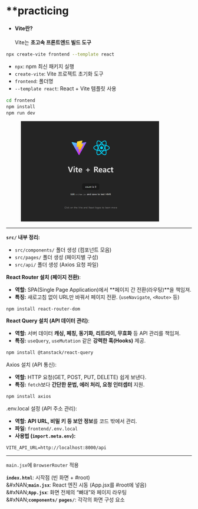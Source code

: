 # \*\*practicing

*   #### **Vite란?**

    Vite는 **초고속 프론트엔드 빌드 도구**

```bash
npx create-vite frontend --template react
```

* `npx`: npm 최신 패키지 실행
* `create-vite`: Vite 프로젝트 초기화 도구
* `frontend`: 폴더명
* `--template react`: React + Vite 템플릿 사용

```bash
cd frontend
npm install
npm run dev
```

<div align="left"><figure><img src="../../.gitbook/assets/image (1) (1).png" alt="" width="375"><figcaption></figcaption></figure></div>

***

**`src/` 내부 정리:**

* `src/components/` 폴더 생성 (컴포넌트 모음)
* `src/pages/` 폴더 생성 (페이지별 구성)
* `src/api/` 폴더 생성 (Axios 요청 파일)

**React Router 설치 (페이지 전환)**:

* **역할:** SPA(Single Page Application)에서 \*\*페이지 간 전환(라우팅)\*\*을 책임져.
* **특징:** 새로고침 없이 URL만 바꿔서 페이지 전환. (`useNavigate`, `<Route>` 등)

```bash
npm install react-router-dom
```

**React Query 설치 (API 데이터 관리)**:

* **역할:** 서버 데이터 **캐싱, 페칭, 동기화, 리트라이, 무효화** 등 API 관리를 책임져.
* **특징:** `useQuery`, `useMutation` 같은 **강력한 훅(Hooks)** 제공.

```bash
npm install @tanstack/react-query
```

Axios 설치 (API 통신):

* **역할:** HTTP 요청(GET, POST, PUT, DELETE) 쉽게 보낸다.
* **특징:** `fetch`보다 **간단한 문법, 에러 처리, 요청 인터셉터** 지원.

```bash
npm install axios
```

.env.local 설정 (API 주소 관리):

* **역할:** **API URL, 비밀 키 등 보안 정보**를 코드 밖에서 관리.
* **파일:** `frontend/.env.local`
* **사용법 (`import.meta.env`):**

```
VITE_API_URL=http://localhost:8000/api
```

***

`main.jsx`에 `BrowserRouter` 적용



**`index.html`**: 시작점 (빈 화면 + #root)\
&#xNAN;**`main.jsx`**: React 엔진 시동 (App.jsx를 #root에 넣음)\
&#xNAN;**`App.jsx`**: 화면 전체의 “뼈대”와 페이지 라우팅\
&#xNAN;**`components/`** **`pages/`**: 각각의 화면 구성 요소








